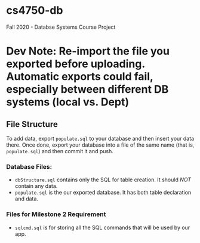 # cs4750-db
Fall 2020 - Databse Systems
Course Project


# Dev Note: Re-import the file you exported before uploading. Automatic exports could fail, especially between different DB systems (local vs. Dept)

## File Structure
To add data, export `populate.sql` to your database and then insert your data there. Once done, export your database into a file of the same name (that is, `populate.sql`) and then commit it and push.

### Database Files:
- `dbStructure.sql` contains only the SQL for table creation. It should *NOT* contain any data.
- `populate.sql` is the our exported database. It has both table declaration and data.

### Files for Milestone 2 Requirement
- `sqlcmd.sql` is for storing all the SQL commands that will be used by our app.
